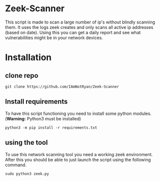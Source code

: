 # Zeek-Scanner
This script is made to scan a large number of ip's without blindly scanning them. It uses the logs zeek creates and only scans all active ip addresses (based on date).
Using this you can get a daily report and see what vulnerabilities might be in your network devices.  

# Installation
## clone repo
```
git clone https://github.com/IAmNotRyan/Zeek-Scanner
```
## Install requirements
To have this script functioning you need to install some python modules. 
(**Warning:** Python3 must be installed)
```
python3 -m pip install -r requirements.txt
```
## using the tool
To use this network scanning tool you need a working zeek environment. After this you should be able to just launch the script using the following command.  

```
sudo python3 zeek.py
```
